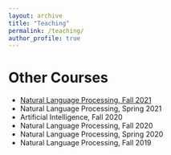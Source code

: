 ```yaml
---
layout: archive
title: "Teaching"
permalink: /teaching/
author_profile: true
---
```


<!---
{% include base_path %}

{% for post in site.teaching reversed %}
  {% include archive-single.html %}
{% endfor %}
-->

# Other Courses

* [Natural Language Processing, Fall 2021](../_teaching/natural-language-processing.md)
* Natural Language Processing, Spring 2021
* Artificial Intelligence, Fall 2020
* Natural Language Processing, Fall 2020
* Natural Language Processing, Spring 2020
* Natural Language Processing, Fall 2019

